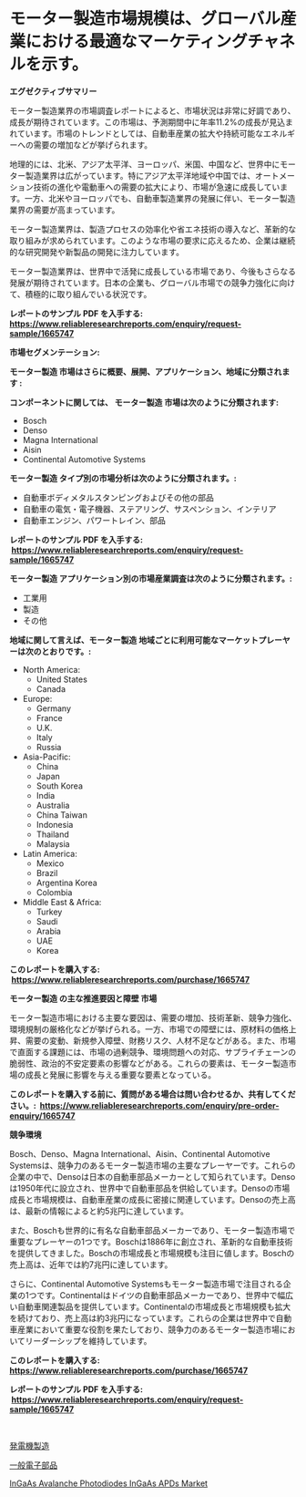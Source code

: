 <p><h1>モーター製造市場規模は、グローバル産業における最適なマーケティングチャネルを示す。</h1></p><p><strong>エグゼクティブサマリー</strong></p>
<p><p>モーター製造業界の市場調査レポートによると、市場状況は非常に好調であり、成長が期待されています。この市場は、予測期間中に年率11.2%の成長が見込まれています。市場のトレンドとしては、自動車産業の拡大や持続可能なエネルギーへの需要の増加などが挙げられます。</p><p>地理的には、北米、アジア太平洋、ヨーロッパ、米国、中国など、世界中にモーター製造業界は広がっています。特にアジア太平洋地域や中国では、オートメーション技術の進化や電動車への需要の拡大により、市場が急速に成長しています。一方、北米やヨーロッパでも、自動車製造業界の発展に伴い、モーター製造業界の需要が高まっています。</p><p>モーター製造業界は、製造プロセスの効率化や省エネ技術の導入など、革新的な取り組みが求められています。このような市場の要求に応えるため、企業は継続的な研究開発や新製品の開発に注力しています。</p><p>モーター製造業界は、世界中で活発に成長している市場であり、今後もさらなる発展が期待されています。日本の企業も、グローバル市場での競争力強化に向けて、積極的に取り組んでいる状況です。</p></p>
<p><strong>レポートのサンプル PDF を入手する: <a href="https://www.reliableresearchreports.com/enquiry/request-sample/1665747">https://www.reliableresearchreports.com/enquiry/request-sample/1665747</a></strong></p>
<p><strong>市場セグメンテーション:</strong></p>
<p><strong> モーター製造 市場はさらに概要、展開、アプリケーション、地域に分類されます :</strong></p>
<p><strong>コンポーネントに関しては、 モーター製造 市場は次のように分類されます: &nbsp;</strong></p>
<p><ul><li>Bosch</li><li>Denso</li><li>Magna International</li><li>Aisin</li><li>Continental Automotive Systems</li></ul></p>
<p><strong> モーター製造 タイプ別の市場分析は次のように分類されます。:</strong></p>
<p><ul><li>自動車ボディメタルスタンピングおよびその他の部品</li><li>自動車の電気・電子機器、ステアリング、サスペンション、インテリア</li><li>自動車エンジン、パワートレイン、部品</li></ul></p>
<p><strong>レポートのサンプル PDF を入手する: &nbsp;<a href="https://www.reliableresearchreports.com/enquiry/request-sample/1665747">https://www.reliableresearchreports.com/enquiry/request-sample/1665747</a></strong></p>
<p><strong> モーター製造 アプリケーション別の市場産業調査は次のように分類されます。:</strong></p>
<p><ul><li>工業用</li><li>製造</li><li>その他</li></ul></p>
<p><strong>地域に関して言えば、モーター製造 地域ごとに利用可能なマーケットプレーヤーは次のとおりです。:</strong></p>
<p><ul>
    <li>
        North America:
        <ul>
            <li>United States</li>
            <li>Canada</li>
        </ul>
    </li>
    <li>
        Europe:
        <ul>
            <li>Germany</li>
            <li>France</li>
            <li>U.K.</li>
            <li>Italy</li>
            <li>Russia</li>
        </ul>
    </li>
    <li>
        Asia-Pacific:
        <ul>
            <li>China</li>
            <li>Japan</li>
            <li>South Korea</li>
            <li>India</li>
            <li>Australia</li>
            <li>China Taiwan</li>
            <li>Indonesia</li>
            <li>Thailand</li>
            <li>Malaysia</li>
        </ul>
    </li>
    <li>
        Latin America:
        <ul>
            <li>Mexico</li>
            <li>Brazil</li>
            <li>Argentina Korea</li>
            <li>Colombia</li>
        </ul>
    </li>
    <li>
        Middle East & Africa:
        <ul>
            <li>Turkey</li>
            <li>Saudi</li>
            <li>Arabia</li>
            <li>UAE</li>
            <li>Korea</li>
        </ul>
    </li>
    </ul></p>
<p><strong>このレポートを購入する: &nbsp;<a href="https://www.reliableresearchreports.com/purchase/1665747">https://www.reliableresearchreports.com/purchase/1665747</a></strong></p>
<p><strong>モーター製造 の主な推進要因と障壁 市場</strong></p>
<p><p>モーター製造市場における主要な要因は、需要の増加、技術革新、競争力強化、環境規制の厳格化などが挙げられる。一方、市場での障壁には、原材料の価格上昇、需要の変動、新規参入障壁、財務リスク、人材不足などがある。また、市場で直面する課題には、市場の過剰競争、環境問題への対応、サプライチェーンの脆弱性、政治的不安定要素の影響などがある。これらの要素は、モーター製造市場の成長と発展に影響を与える重要な要素となっている。</p></p>
<p><strong>このレポートを購入する前に、質問がある場合は問い合わせるか、共有してください。:&nbsp; <a href="https://www.reliableresearchreports.com/enquiry/pre-order-enquiry/1665747">https://www.reliableresearchreports.com/enquiry/pre-order-enquiry/1665747</a></strong></p>
<p><strong>競争環境</strong></p>
<p><p>Bosch、Denso、Magna International、Aisin、Continental Automotive Systemsは、競争力のあるモーター製造市場の主要なプレーヤーです。これらの企業の中で、Densoは日本の自動車部品メーカーとして知られています。Densoは1950年代に設立され、世界中で自動車部品を供給しています。Densoの市場成長と市場規模は、自動車産業の成長に密接に関連しています。Densoの売上高は、最新の情報によると約5兆円に達しています。</p><p>また、Boschも世界的に有名な自動車部品メーカーであり、モーター製造市場で重要なプレーヤーの1つです。Boschは1886年に創立され、革新的な自動車技術を提供してきました。Boschの市場成長と市場規模も注目に値します。Boschの売上高は、近年では約7兆円に達しています。</p><p>さらに、Continental Automotive Systemsもモーター製造市場で注目される企業の1つです。Continentalはドイツの自動車部品メーカーであり、世界中で幅広い自動車関連製品を提供しています。Continentalの市場成長と市場規模も拡大を続けており、売上高は約3兆円になっています。これらの企業は世界中で自動車産業において重要な役割を果たしており、競争力のあるモーター製造市場においてリーダーシップを維持しています。</p></p>
<p><strong>このレポートを購入する: &nbsp; <a href="https://www.reliableresearchreports.com/purchase/1665747">https://www.reliableresearchreports.com/purchase/1665747</a></strong></p>
<p><strong>レポートのサンプル PDF を入手する: &nbsp;<a href="https://www.reliableresearchreports.com/enquiry/request-sample/1665747">https://www.reliableresearchreports.com/enquiry/request-sample/1665747</a></strong><strong></strong></p>
<p>&nbsp;</p>
<p><p><a href="https://github.com/KaydenJohns1964/Market-Research-Report-List-1/blob/main/444882414925.md">発電機製造</a></p><p><a href="https://github.com/marbadji/Market-Research-Report-List-1/blob/main/738794014924.md">一般電子部品</a></p><p><a href="https://github.com/mancsybtousav/Market-Research-Report-List-1/blob/main/ingaas-avalanche-photodiodes-ingaas-apds-market.md">InGaAs Avalanche Photodiodes InGaAs APDs Market</a></p></p>